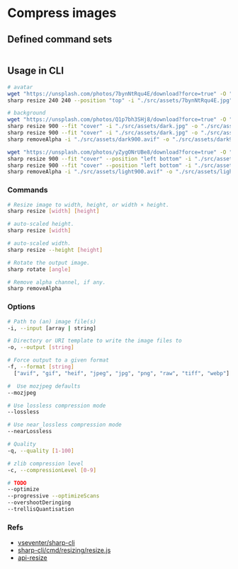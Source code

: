 
[sharp-cli]: https://github.com/vseventer/sharp-cli  
[sharp-cli/resize.js]: https://github.com/vseventer/sharp-cli/blob/master/cmd/resizing/resize.js  
[sharp-api-docs/resize]: https://sharp.pixelplumbing.com/api-resize  

# Compress images  

## Defined command sets  

  ```sh
  ```

## Usage in CLI  

  ```sh
  # avatar
  wget "https://unsplash.com/photos/7bynNtRqu4E/download?force=true" -O "./src/assets/7bynNtRqu4E.jpg"
  sharp resize 240 240 --position "top" -i "./src/assets/7bynNtRqu4E.jpg" -o "./src/assets/avatar.jpg" --format "jpg" --mozjpeg --nearLossless

  # background
  wget "https://unsplash.com/photos/Q1p7bh3SHj8/download?force=true" -O "./src/assets/dark.jpg"
  sharp resize 900 --fit "cover" -i "./src/assets/dark.jpg" -o "./src/assets/dark900.jpg" --format "jpg"  --mozjpeg --nearLossless
  sharp resize 900 --fit "cover" -i "./src/assets/dark.jpg" -o "./src/assets/dark900.avif" --format "avif" --nearLossless  --compression "zstd"
  sharp removeAlpha -i "./src/assets/dark900.avif" -o "./src/assets/dark900.avif"

  wget "https://unsplash.com/photos/yZygONrUBe8/download?force=true" -O "./src/assets/light.jpg"
  sharp resize 900 --fit "cover" --position "left bottom" -i "./src/assets/light.jpg" -o "./src/assets/light900.jpg" --format "jpg"  --mozjpeg --nearLossless
  sharp resize 900 --fit "cover" --position "left bottom" -i "./src/assets/light.jpg" -o "./src/assets/light900.avif" --format "avif" --nearLossless --compression "zstd"
  sharp removeAlpha -i "./src/assets/light900.avif" -o "./src/assets/light900.avif"
  ```

### Commands  

  ```sh
  # Resize image to width, height, or width × height.
  sharp resize [width] [height]

  # auto-scaled height.
  sharp resize [width]

  # auto-scaled width.
  sharp resize --height [height]

  # Rotate the output image.
  sharp rotate [angle]

  # Remove alpha channel, if any.
  sharp removeAlpha
  ```

### Options  

  ```sh
  # Path to (an) image file(s)
  -i, --input [array | string]

  # Directory or URI template to write the image files to
  -o, --output [string]

  # Force output to a given format
  -f, --format [string]
    ["avif", "gif", "heif", "jpeg", "jpg", "png", "raw", "tiff", "webp"]

  #  Use mozjpeg defaults
  --mozjpeg

  # Use lossless compression mode
  --lossless

  # Use near_lossless compression mode
  --nearLossless

  # Quality
  -q, --quality [1-100]

  # zlib compression level
  -c, --compressionLevel [0-9]

  # TODO
  --optimize
  --progressive --optimizeScans
  --overshootDeringing
  --trellisQuantisation
  ```  

### Refs  

- [vseventer/sharp-cli][sharp-cli]  
- [sharp-cli/cmd/resizing/resize.js][sharp-cli/resize.js]  
- [api-resize][sharp-api-docs/resize]  
